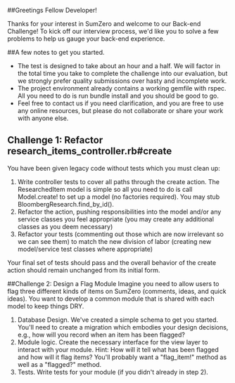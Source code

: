 ##Greetings Fellow Developer!

Thanks for your interest in SumZero and welcome to our Back-end Challenge! To kick off our interview process, we'd like you to solve a few problems to help us gauge your back-end experience.

##A few notes to get you started.

* The test is designed to take about an hour and a half. We will factor in the total time you take to complete the challenge into our evaluation, but we strongly prefer quality submissions over hasty and incomplete work.
* The project environment already contains a working gemfile with rspec. All you need to do is run bundle install and you should be good to go.
* Feel free to contact us if you need clarification, and you are free to use any online resources, but please do not collaborate or share your work with anyone else.

## Challenge 1: Refactor research_items_controller.rb#create
You have been given legacy code without tests which you must clean up:

1. Write controller tests to cover all paths through the create action. The ResearchedItem model is simple so all you need to do is call Model.create! to set up a model (no factories required). You may stub BloombergResearch.find_by_id().
2. Refactor the action, pushing responsibilities into the model and/or any service classes you feel appropriate (you may create any additional classes as you deem necessary)
3. Refactor your tests (commenting out those which are now irrelevant so we can see them) to match the new division of labor (creating new model/service test classes where appropriate)

Your final set of tests should pass and the overall behavior of the create action should remain unchanged from its initial form.

##Challenge 2: Design a Flag Module
Imagine you need to allow users to flag three different kinds of items on SumZero (comments, ideas, and quick ideas). You want to develop a common module that is shared with each model to keep things DRY.

1. Database Design. We've created a simple schema to get you started. You'll need to create a migration which embodies your design decisions, e.g., how will you record when an item has been flagged?
2. Module logic. Create the necessary interface for the view layer to interact with your module. Hint: How will it tell what has been flagged and how will it flag items? You'll probably want a "flag_item!" method as well as a "flagged?" method.
3. Tests. Write tests for your module (if you didn't already in step 2).
